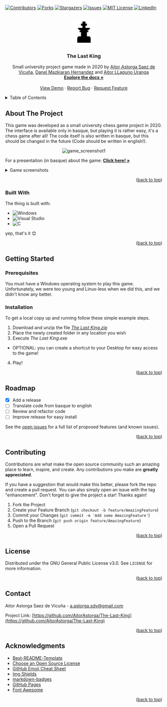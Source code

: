 <!-- Improved compatibility of back to top link: See: https://github.com/othneildrew/Best-README-Template/pull/73 -->
<a name="readme-top"></a>
<!--
*** Thanks for checking out the Best-README-Template. If you have a suggestion
*** that would make this better, please fork the repo and create a pull request
*** or simply open an issue with the tag "enhancement".
*** Don't forget to give the project a star!
*** Thanks again! Now go create something AMAZING! :D
-->



<!-- PROJECT SHIELDS -->
<!--
*** I'm using markdown "reference style" links for readability.
*** Reference links are enclosed in brackets [ ] instead of parentheses ( ).
*** See the bottom of this document for the declaration of the reference variables
*** for contributors-url, forks-url, etc. This is an optional, concise syntax you may use.
*** https://www.markdownguide.org/basic-syntax/#reference-style-links
-->
[![Contributors][contributors-shield]][contributors-url]
[![Forks][forks-shield]][forks-url]
[![Stargazers][stars-shield]][stars-url]
[![Issues][issues-shield]][issues-url]
[![MIT License][license-shield]][license-url]
[![LinkedIn][linkedin-shield]][linkedin-url]



<!-- PROJECT LOGO -->
<br />
<div align="center">
  <a href="https://github.com/AitorAstorga/The-Last-King">
    <img src="02simpleGame/img/errege_beltz.bmp" alt="Logo" width="80" height="80">
  </a>

  <h3 align="center">The Last King</h3>

  <p align="center">
     Small university project game made in 2020 by <a href="https://github.com/AitorAstorga">Aitor Astorga Saez de Vicuña</a>, <a href="https://github.com/">Danel Mazkiaran Hernandez</a> and <a href="https://github.com/">Aitor LLaguno Uranga</a>
    <br />
    <a href="https://github.com/AitorAstorga/The-Last-King"><strong>Explore the docs »</strong></a>
    <br />
    <br />
    <a href="https://github.com/AitorAstorga/The-Last-King">View Demo</a>
    ·
    <a href="https://github.com/AitorAstorga/The-Last-King/issues">Report Bug</a>
    ·
    <a href="https://github.com/AitorAstorga/The-Last-King/issues">Request Feature</a>
  </p>
</div>



<!-- TABLE OF CONTENTS -->
<details>
  <summary>Table of Contents</summary>
  <ol>
    <li>
      <a href="#about-the-project">About The Project</a>
      <ul>
        <li><a href="#built-with">Built With</a></li>
      </ul>
    </li>
    <li>
      <a href="#getting-started">Getting Started</a>
      <ul>
        <li><a href="#prerequisites">Prerequisites</a></li>
        <li><a href="#installation">Installation</a></li>
      </ul>
    </li>
    <li><a href="#roadmap">Roadmap</a></li>
    <li><a href="#contributing">Contributing</a></li>
    <li><a href="#license">License</a></li>
    <li><a href="#contact">Contact</a></li>
    <li><a href="#acknowledgments">Acknowledgments</a></li>
  </ol>
</details>



<!-- ABOUT THE PROJECT -->
## About The Project

This game was developed as a small university chess game project in 2020. The interface is available only in basque, but playing it is rather easy, it's a chess game after all! The code itself is also written in basque, but this should be changed in the future (Code should be written in english!).

<div align="center">
  <img src="https://lh4.googleusercontent.com/fI0BPCCzUPRHGqJrQ9jX5n1QeQIkPMKYmwVu4Jp9a1n071F7MDHE8MrA3tGxGMCod4NCcCrU4oGFAfdmZkCUeym6mvLJFbGUi6tpfXPi-qM8A20zOaKLJVX2tp40Luj4laQjry1PCgeQGNltjMTRkSr5=s2048" alt="game_screenshot1"/>
</div>

For a presentation (in basque) about the game: <a href="https://docs.google.com/presentation/d/1q_L3B-hsEJYHoNO1ZOhznnNHegPhcnXLCKoCqilxIHw/edit?usp=sharing"><strong>Click here! »</strong></a>

<details>
  <summary>Game screenshots</summary>
  <img src="https://lh5.googleusercontent.com/ecvaORMHhcGVR9MXv-H2gu8cwfsZcAqk7jeRGBZWxban091Xh2-0lZaxDyRKoMbxRChmG_KvXnYupCec8Iv7BMw1FRIOhYS51e5Q86a6_piN8UgmkR0wOUtDaAKhu70tJApUfhsX7wqlWDXUk31YRXl3=s2048" alt="game_screenshot1"/>
  <img src="https://lh6.googleusercontent.com/gaFRS1i3pwFtMn_uLPTEZHJXvCPqMFIIOuadowTeGj1EJ67AYyKEF7-JVph-kUhMpwHhyKTkZ1sr__Ijpu_9FDKJY0a59hvZ8AY-J1VzLnuVXCXr23Dej3OiyXcEChYOs5YD1Fy_HHmO0ofvUQwv6_oD=s2048" alt="game_screenshot2"/>
  <img src="02simpleGame/img/zuriaIrabazi.bmp" alt="game_screenshot3"/>
</details>

<p align="right">(<a href="#readme-top">back to top</a>)</p>



### Built With

The thing is built with:

* ![Windows](https://img.shields.io/badge/Windows-0078D6?style=for-the-badge&logo=windows&logoColor=white)
* ![Visual Studio](https://img.shields.io/badge/Visual%20Studio-5C2D91.svg?style=for-the-badge&logo=visual-studio&logoColor=white)
* ![C](https://img.shields.io/badge/c-%2300599C.svg?style=for-the-badge&logo=c&logoColor=white)

yep, that's it :blush:

<p align="right">(<a href="#readme-top">back to top</a>)</p>



<!-- GETTING STARTED -->
## Getting Started
### Prerequisites

You must have a Windows operating system to play this game. Unfortunately, we were too young and Linux-less when we did this, and we didn't know any better. 

### Installation

To get a local copy up and running follow these simple example steps.

1. Download and unzip the file _[The Last King.zip](https://github.com/AitorAstorga/The-Last-King/releases/tag/1.0.0)_
2. Place the newly created folder in any location you wish
3. Execute _The Last King.exe_
* OPTIONAL: you can create a shortcut to your Desktop for easy access to the game!

4. Play!

<p align="right">(<a href="#readme-top">back to top</a>)</p>



<!-- ROADMAP -->
## Roadmap

- [x] Add a release
- [ ] Translate code from basque to english
- [ ] Review and refactor code
- [ ] Improve release for easy install

See the [open issues](https://github.com/AitorAstorga/The-Last-King/issues) for a full list of proposed features (and known issues).

<p align="right">(<a href="#readme-top">back to top</a>)</p>



<!-- CONTRIBUTING -->
## Contributing

Contributions are what make the open source community such an amazing place to learn, inspire, and create. Any contributions you make are **greatly appreciated**.

If you have a suggestion that would make this better, please fork the repo and create a pull request. You can also simply open an issue with the tag "enhancement".
Don't forget to give the project a star! Thanks again!

1. Fork the Project
2. Create your Feature Branch (`git checkout -b feature/AmazingFeature`)
3. Commit your Changes (`git commit -m 'Add some AmazingFeature'`)
4. Push to the Branch (`git push origin feature/AmazingFeature`)
5. Open a Pull Request

<p align="right">(<a href="#readme-top">back to top</a>)</p>



<!-- LICENSE -->
## License

Distributed under the GNU General Public License v3.0. See `LICENSE` for more information.

<p align="right">(<a href="#readme-top">back to top</a>)</p>



<!-- CONTACT -->
## Contact

Aitor Astorga Saez de Vicuña - a.astorga.sdv@gmail.com

Project Link: [https://github.com/AitorAstorga/The-Last-King](https://github.com/AitorAstorga/The-Last-King)

<p align="right">(<a href="#readme-top">back to top</a>)</p>



<!-- ACKNOWLEDGMENTS -->
## Acknowledgments

* [Best-README-Template](https://github.com/othneildrew/Best-README-Template)
* [Choose an Open Source License](https://choosealicense.com)
* [GitHub Emoji Cheat Sheet](https://www.webpagefx.com/tools/emoji-cheat-sheet)
* [Img Shields](https://shields.io)
* [markdown-badges](https://github.com/Ileriayo/markdown-badges#table-of-contents)
* [GitHub Pages](https://pages.github.com)
* [Font Awesome](https://fontawesome.com)

<p align="right">(<a href="#readme-top">back to top</a>)</p>



<!-- MARKDOWN LINKS & IMAGES -->
<!-- https://www.markdownguide.org/basic-syntax/#reference-style-links -->
[contributors-shield]: https://img.shields.io/github/contributors/AitorAstorga/The-Last-King.svg?style=for-the-badge
[contributors-url]: https://github.com/AitorAstorga/The-Last-King/graphs/contributors
[forks-shield]: https://img.shields.io/github/forks/AitorAstorga/The-Last-King.svg?style=for-the-badge
[forks-url]: https://github.com/AitorAstorga/The-Last-King/network/members
[stars-shield]: https://img.shields.io/github/stars/AitorAstorga/The-Last-King.svg?style=for-the-badge
[stars-url]: https://github.com/AitorAstorga/The-Last-King/stargazers
[issues-shield]: https://img.shields.io/github/issues/AitorAstorga/The-Last-King.svg?style=for-the-badge
[issues-url]: https://github.com/AitorAstorga/The-Last-King/issues
[license-shield]: https://img.shields.io/github/license/AitorAstorga/The-Last-King.svg?style=for-the-badge
[license-url]: https://github.com/AitorAstorga/The-Last-King/blob/master/LICENSE
[linkedin-shield]: https://img.shields.io/badge/-LinkedIn-black.svg?style=for-the-badge&logo=linkedin&colorB=555
[linkedin-url]: https://linkedin.com/in/aitor-astorga-saez-de-vicuña
